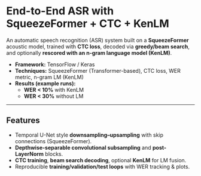 # End-to-End ASR with SqueezeFormer + CTC + KenLM

An automatic speech recognition (ASR) system built on a **SqueezeFormer** acoustic model, trained with **CTC loss**, decoded via **greedy/beam search**, and optionally **rescored with an n-gram language model (KenLM)**.

- **Framework:** TensorFlow / Keras  
- **Techniques:** SqueezeFormer (Transformer-based), CTC loss, WER metric, n-gram LM (KenLM)  
- **Results (example runs):**  
  - **WER < 10%** with KenLM  
  - **WER < 30%** without LM  

---

## Features
- Temporal U-Net style **downsampling–upsampling** with skip connections (SqueezeFormer).
- **Depthwise-separable convolutional subsampling** and **post-LayerNorm** blocks.
- **CTC training**, **beam search decoding**, optional **KenLM** for LM fusion.
- Reproducible **training/validation/test loops** with WER tracking & plots.


